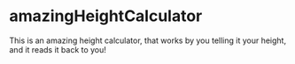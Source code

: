 # amazingHeightCalculator
This is an amazing height calculator, that works by you telling it your height, and it reads it back to you!
